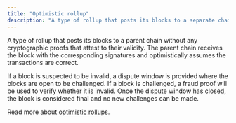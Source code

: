```yaml
---
title: "Optimistic rollup"
description: "A type of rollup that posts its blocks to a separate chain without any cryptographic proofs that attest to their validity."
---
```


A type of rollup that posts its blocks to a parent chain without any cryptographic proofs that attest to their validity. The parent chain receives the block with the corresponding signatures and optimistically assumes the transactions are correct.

If a block is suspected to be invalid, a dispute window is provided where the blocks are open to be challenged. If a block is challenged, a fraud proof will be used to verify whether it is invalid. Once the dispute window has closed, the block is considered final and no new challenges can be made.

Read more about [optimistic rollups](https://coinmarketcap.com/alexandria/article/optimistic-rollups-for-the-rest-of-us/).